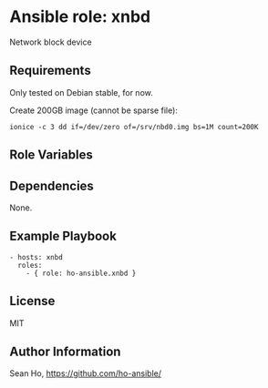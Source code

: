 # Ansible role: xnbd
Network block device

## Requirements
Only tested on Debian stable, for now.

Create 200GB image (cannot be sparse file):
```
ionice -c 3 dd if=/dev/zero of=/srv/nbd0.img bs=1M count=200K
```


## Role Variables

## Dependencies
None.

## Example Playbook

```
- hosts: xnbd
  roles:
    - { role: ho-ansible.xnbd }
```

## License
MIT

## Author Information
Sean Ho, https://github.com/ho-ansible/
